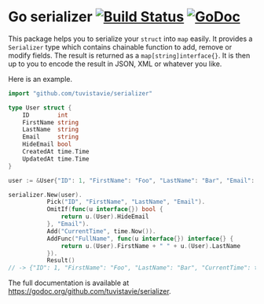 # Go serializer [![Build Status](https://travis-ci.org/tuvistavie/serializer.svg)](https://travis-ci.org/tuvistavie/serializer) [![GoDoc](https://godoc.org/github.com/tuvistavie/serializer?status.svg)](https://godoc.org/github.com/tuvistavie/serializer)

This package helps you to serialize your `struct` into `map` easily. It provides a `Serializer` type which contains chainable function to add, remove or modify fields. The result is returned as a `map[string]interface{}`.
It is then up to you to encode the result in JSON, XML or whatever you like.

Here is an example.

```go
import "github.com/tuvistavie/serializer"

type User struct {
    ID        int
    FirstName string
    LastName  string
    Email     string
    HideEmail bool
    CreatedAt time.Time
    UpdatedAt time.Time
}

user := &User{"ID": 1, "FirstName": "Foo", "LastName": "Bar", "Email": "foo@example.org", "HideEmail": true}

serializer.New(user).
           Pick("ID", "FirstName", "LastName", "Email").
           OmitIf(func(u interface{}) bool {
               return u.(User).HideEmail
           }, "Email").
           Add("CurrentTime", time.Now()).
           AddFunc("FullName", func(u interface{}) interface{} {
               return u.(User).FirstName + " " + u.(User).LastName
           }).
           Result()
// -> {"ID": 1, "FirstName": "Foo", "LastName": "Bar", "CurrentTime": time.Time{...}, "FullName": "Foo Bar"}
```

The full documentation is available at https://godoc.org/github.com/tuvistavie/serializer.

